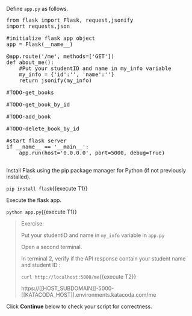 Define `app.py` as follows.

<pre class="file" data-filename="app.py" data-target="replace">
from flask import Flask, request,jsonify
import requests,json

#initialize flask app object
app = Flask(__name__)

@app.route('/me', methods=['GET'])
def about_me():
	#Put your studentID and name in my_info variable
    my_info = {'id':'', 'name':''}
	return jsonify(my_info)

#TODO-get_books

#TODO-get_book_by_id
	
#TODO-add_book

#TODO-delete_book_by_id

#start flask server
if __name__ == '__main__':
    app.run(host='0.0.0.0', port=5000, debug=True)

</pre>

Install Flask using the pip package manager for Python (if not previously installed).

`pip install flask`{{execute T1}}

Execute the flask app.

`python app.py`{{execute T1}}




> Exercise:
>
> Put your studentID and name in `my_info` variable in `app.py`
>
> Open a second terminal.
>
> In terminal 2, verify if the API response contain your student name and student ID :
>
> `curl http://localhost:5000/me`{{execute T2}}
>
> https://[[HOST_SUBDOMAIN]]-5000-[[KATACODA_HOST]].environments.katacoda.com/me 

Click **Continue** below to check your script for correctness.





